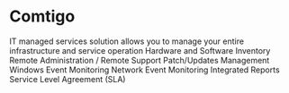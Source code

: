 # Comtigo
IT managed services solution allows you to manage your entire infrastructure and service operation
Hardware and Software Inventory
Remote Administration / Remote Support
Patch/Updates Management
Windows Event Monitoring
Network Event Monitoring
Integrated Reports
Service Level Agreement (SLA)
